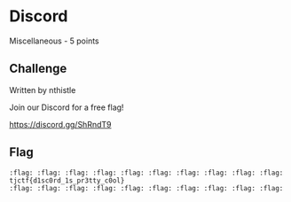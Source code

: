 # Discord
Miscellaneous - 5 points

## Challenge 

Written by nthistle

Join our Discord for a free flag!

https://discord.gg/ShRndT9

## Flag

	:flag: :flag: :flag: :flag: :flag: :flag: :flag: :flag: :flag: :flag:
	tjctf{d1sc0rd_1s_pr3tty_c0ol}
	:flag: :flag: :flag: :flag: :flag: :flag: :flag: :flag: :flag: :flag:
